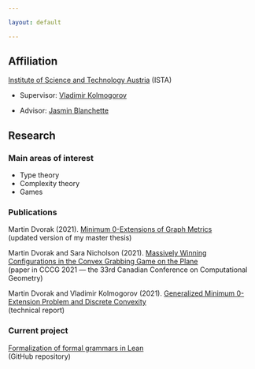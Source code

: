 ```yaml
---

layout: default

---
```


## Affiliation

[Institute of Science and Technology Austria](https://ista.ac.at/en/home/) (ISTA)

* Supervisor: [Vladimir Kolmogorov](https://pub.ist.ac.at/~vnk/)

* Advisor: [Jasmin Blanchette](https://www.cs.vu.nl/~jbe248/)

## Research

### Main areas of interest

* Type theory
* Complexity theory
* Games

### Publications

Martin Dvorak (2021). [Minimum 0-Extensions of Graph Metrics](Martin-Dvorak_master-thesis.pdf)   
(updated version of my master thesis)

Martin Dvorak and Sara Nicholson (2021). [Massively Winning Configurations in the Convex Grabbing Game on the Plane](https://arxiv.org/abs/2106.11247)   
(paper in CCCG 2021 — the 33rd Canadian Conference on Computational Geometry)

Martin Dvorak and Vladimir Kolmogorov (2021). [Generalized Minimum 0-Extension Problem and Discrete Convexity](https://arxiv.org/abs/2109.10203)   
(technical report)


### Current project

[Formalization of formal grammars in Lean](https://github.com/madvorak/grammars)   
(GitHub repository)
